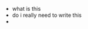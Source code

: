 - what is this
- do i really need to write this
- 

<!---
semisgone/semisgone is a ✨ special ✨ repository because
--->
